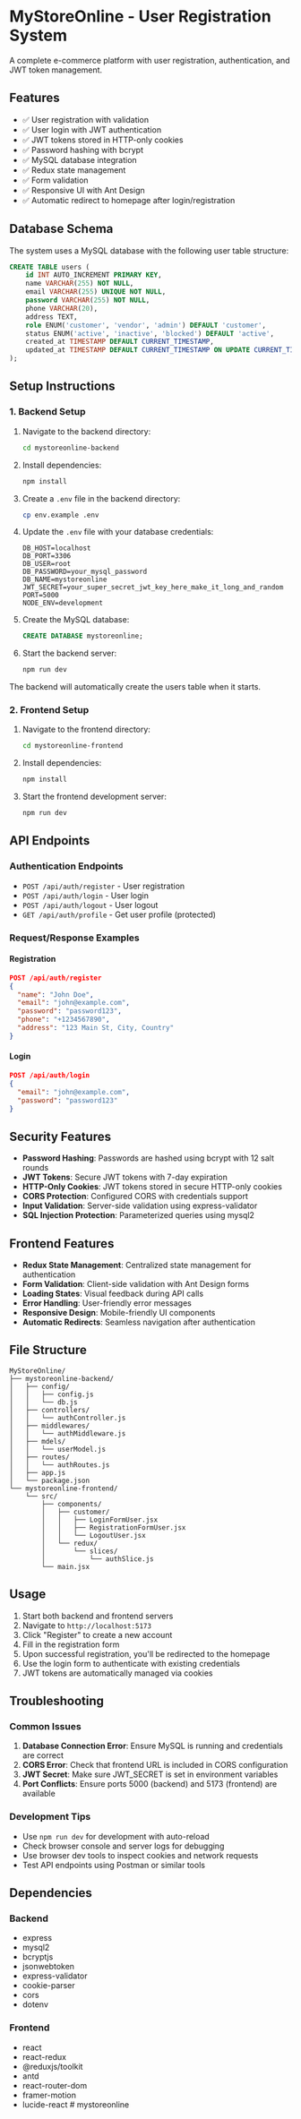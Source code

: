 # MyStoreOnline - User Registration System

A complete e-commerce platform with user registration, authentication, and JWT token management.

## Features

- ✅ User registration with validation
- ✅ User login with JWT authentication
- ✅ JWT tokens stored in HTTP-only cookies
- ✅ Password hashing with bcrypt
- ✅ MySQL database integration
- ✅ Redux state management
- ✅ Form validation
- ✅ Responsive UI with Ant Design
- ✅ Automatic redirect to homepage after login/registration

## Database Schema

The system uses a MySQL database with the following user table structure:

```sql
CREATE TABLE users (
    id INT AUTO_INCREMENT PRIMARY KEY,
    name VARCHAR(255) NOT NULL,
    email VARCHAR(255) UNIQUE NOT NULL,
    password VARCHAR(255) NOT NULL,
    phone VARCHAR(20),
    address TEXT,
    role ENUM('customer', 'vendor', 'admin') DEFAULT 'customer',
    status ENUM('active', 'inactive', 'blocked') DEFAULT 'active',
    created_at TIMESTAMP DEFAULT CURRENT_TIMESTAMP,
    updated_at TIMESTAMP DEFAULT CURRENT_TIMESTAMP ON UPDATE CURRENT_TIMESTAMP
);
```

## Setup Instructions

### 1. Backend Setup

1. Navigate to the backend directory:
   ```bash
   cd mystoreonline-backend
   ```

2. Install dependencies:
   ```bash
   npm install
   ```

3. Create a `.env` file in the backend directory:
   ```bash
   cp env.example .env
   ```

4. Update the `.env` file with your database credentials:
   ```env
   DB_HOST=localhost
   DB_PORT=3306
   DB_USER=root
   DB_PASSWORD=your_mysql_password
   DB_NAME=mystoreonline
   JWT_SECRET=your_super_secret_jwt_key_here_make_it_long_and_random
   PORT=5000
   NODE_ENV=development
   ```

5. Create the MySQL database:
   ```sql
   CREATE DATABASE mystoreonline;
   ```

6. Start the backend server:
   ```bash
   npm run dev
   ```

The backend will automatically create the users table when it starts.

### 2. Frontend Setup

1. Navigate to the frontend directory:
   ```bash
   cd mystoreonline-frontend
   ```

2. Install dependencies:
   ```bash
   npm install
   ```

3. Start the frontend development server:
   ```bash
   npm run dev
   ```

## API Endpoints

### Authentication Endpoints

- `POST /api/auth/register` - User registration
- `POST /api/auth/login` - User login
- `POST /api/auth/logout` - User logout
- `GET /api/auth/profile` - Get user profile (protected)

### Request/Response Examples

#### Registration
```json
POST /api/auth/register
{
  "name": "John Doe",
  "email": "john@example.com",
  "password": "password123",
  "phone": "+1234567890",
  "address": "123 Main St, City, Country"
}
```

#### Login
```json
POST /api/auth/login
{
  "email": "john@example.com",
  "password": "password123"
}
```

## Security Features

- **Password Hashing**: Passwords are hashed using bcrypt with 12 salt rounds
- **JWT Tokens**: Secure JWT tokens with 7-day expiration
- **HTTP-Only Cookies**: JWT tokens stored in secure HTTP-only cookies
- **CORS Protection**: Configured CORS with credentials support
- **Input Validation**: Server-side validation using express-validator
- **SQL Injection Protection**: Parameterized queries using mysql2

## Frontend Features

- **Redux State Management**: Centralized state management for authentication
- **Form Validation**: Client-side validation with Ant Design forms
- **Loading States**: Visual feedback during API calls
- **Error Handling**: User-friendly error messages
- **Responsive Design**: Mobile-friendly UI components
- **Automatic Redirects**: Seamless navigation after authentication

## File Structure

```
MyStoreOnline/
├── mystoreonline-backend/
│   ├── config/
│   │   ├── config.js
│   │   └── db.js
│   ├── controllers/
│   │   └── authController.js
│   ├── middlewares/
│   │   └── authMiddleware.js
│   ├── mdels/
│   │   └── userModel.js
│   ├── routes/
│   │   └── authRoutes.js
│   ├── app.js
│   └── package.json
└── mystoreonline-frontend/
    └── src/
        ├── components/
        │   ├── customer/
        │   │   ├── LoginFormUser.jsx
        │   │   ├── RegistrationFormUser.jsx
        │   │   └── LogoutUser.jsx
        │   └── redux/
        │       └── slices/
        │           └── authSlice.js
        └── main.jsx
```

## Usage

1. Start both backend and frontend servers
2. Navigate to `http://localhost:5173`
3. Click "Register" to create a new account
4. Fill in the registration form
5. Upon successful registration, you'll be redirected to the homepage
6. Use the login form to authenticate with existing credentials
7. JWT tokens are automatically managed via cookies

## Troubleshooting

### Common Issues

1. **Database Connection Error**: Ensure MySQL is running and credentials are correct
2. **CORS Error**: Check that frontend URL is included in CORS configuration
3. **JWT Secret**: Make sure JWT_SECRET is set in environment variables
4. **Port Conflicts**: Ensure ports 5000 (backend) and 5173 (frontend) are available

### Development Tips

- Use `npm run dev` for development with auto-reload
- Check browser console and server logs for debugging
- Use browser dev tools to inspect cookies and network requests
- Test API endpoints using Postman or similar tools

## Dependencies

### Backend
- express
- mysql2
- bcryptjs
- jsonwebtoken
- express-validator
- cookie-parser
- cors
- dotenv

### Frontend
- react
- react-redux
- @reduxjs/toolkit
- antd
- react-router-dom
- framer-motion
- lucide-react #   m y s t o r e o n l i n e  
 